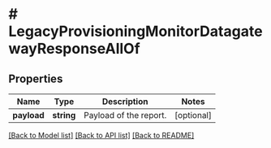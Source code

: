# # LegacyProvisioningMonitorDatagatewayResponseAllOf

## Properties

Name | Type | Description | Notes
------------ | ------------- | ------------- | -------------
**payload** | **string** | Payload of the report. | [optional]

[[Back to Model list]](../../README.md#models) [[Back to API list]](../../README.md#endpoints) [[Back to README]](../../README.md)
